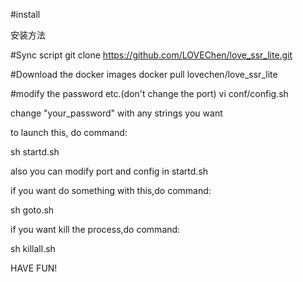 #install

安装方法


#Sync script
git clone https://github.com/LOVEChen/love_ssr_lite.git

#Download the docker images
docker pull lovechen/love_ssr_lite

#modify the password etc.(don't change the port)
vi conf/config.sh

change "your_password" with any strings you want

to launch this, do command:

sh startd.sh

also you can modify port and config in startd.sh


if you want do something with this,do command:

sh goto.sh


if you want kill the process,do command:

sh killall.sh


HAVE FUN!
